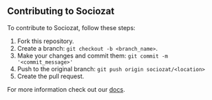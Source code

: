 ## Contributing to Sociozat

To contribute to Sociozat, follow these steps:

1. Fork this repository.
2. Create a branch: `git checkout -b <branch_name>`.
3. Make your changes and commit them: `git commit -m '<commit_message>'`
4. Push to the original branch: `git push origin sociozat/<location>`
5. Create the pull request.

For more information check out our [docs](https://sociozat.org/docs/developer/contributing).